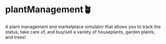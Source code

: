 # plantManagement🪴

A plant management and marketplace simulator that allows you to track the status, take care of, and buy/sell a variety of houseplants, garden plants, and trees!
